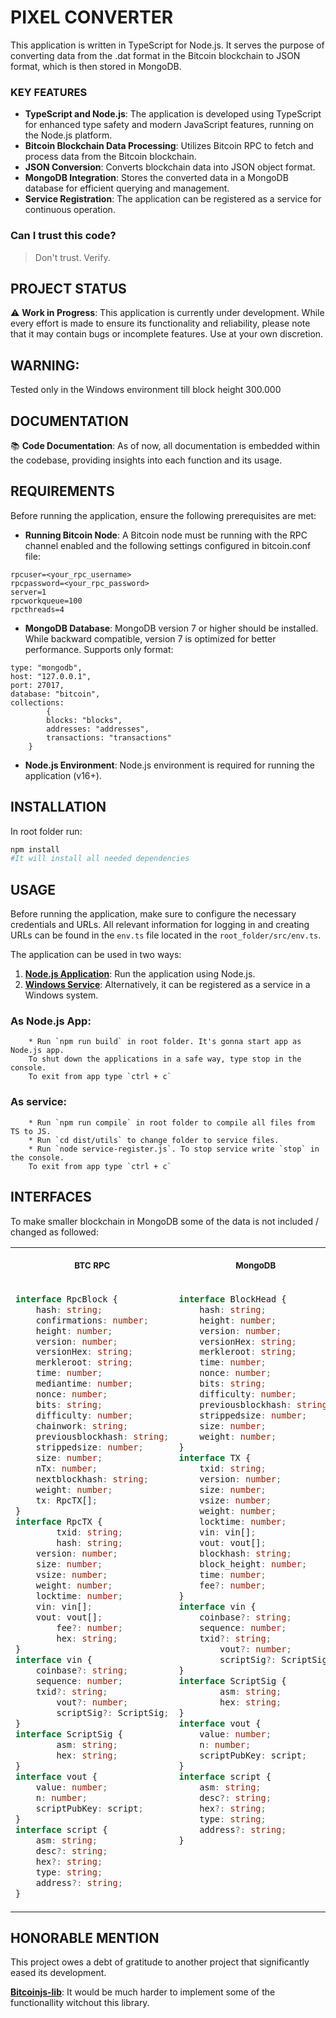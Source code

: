 # PIXEL CONVERTER

This application is written in TypeScript for Node.js. It serves the purpose of converting data from the .dat format in the Bitcoin blockchain to JSON format, which is then stored in MongoDB.

### KEY FEATURES

- **TypeScript and Node.js**: The application is developed using TypeScript for enhanced type safety and modern JavaScript features, running on the Node.js platform.
- **Bitcoin Blockchain Data Processing**: Utilizes Bitcoin RPC to fetch and process data from the Bitcoin blockchain.
- **JSON Conversion**: Converts blockchain data into JSON object format.
- **MongoDB Integration**: Stores the converted data in a MongoDB database for efficient querying and management.
- **Service Registration**: The application can be registered as a service for continuous operation.

### Can I trust this code?

> Don't trust. Verify.

## PROJECT STATUS

⚠️ **Work in Progress**: This application is currently under development. While every effort is made to ensure its functionality and reliability, please note that it may contain bugs or incomplete features. Use at your own discretion.

## WARNING: 

Tested only in the Windows environment till block height 300.000

## DOCUMENTATION

📚 **Code Documentation**: As of now, all documentation is embedded within the codebase, providing insights into each function and its usage.

## REQUIREMENTS

Before running the application, ensure the following prerequisites are met:

- **Running Bitcoin Node**: A Bitcoin node must be running with the RPC channel enabled and the following settings configured in bitcoin.conf file:

```
rpcuser=<your_rpc_username>
rpcpassword=<your_rpc_password>
server=1
rpcworkqueue=100
rpcthreads=4
```

- **MongoDB Database**: MongoDB version 7 or higher should be installed. While backward compatible, version 7 is optimized for better performance.
  Supports only format:

```
type: "mongodb",
host: "127.0.0.1",
port: 27017,
database: "bitcoin",
collections:
        {
		blocks: "blocks",
		addresses: "addresses",
		transactions: "transactions"
	}
```

- **Node.js Environment**: Node.js environment is required for running the application (v16+).

## INSTALLATION

In root folder run:

```bash
npm install
#It will install all needed dependencies
```

## USAGE
Before running the application, make sure to configure the necessary credentials and URLs. All relevant information for logging in and creating URLs can be found in the `env.ts` file located in the `root_folder/src/env.ts`.

The application can be used in two ways:

1. [**Node.js Application**](#as-nodejs-app): Run the application using Node.js.
2. [**Windows Service**](#as-service): Alternatively, it can be registered as a service in a Windows system.

### As Node.js App:

        * Run `npm run build` in root folder. It's gonna start app as Node.js app. 
        To shut down the applications in a safe way, type stop in the console. 
        To exit from app type `ctrl + c`

### As service:

        * Run `npm run compile` in root folder to compile all files from TS to JS.
        * Run `cd dist/utils` to change folder to service files.
        * Run `node service-register.js`. To stop service write `stop` in the console. 
        To exit from app type `ctrl + c`

## INTERFACES
To make smaller blockchain in MongoDB some of the data is not included / changed as followed:

<table align="center">
<tbody>
<tr>
<th align="center">
<p>
<small>
BTC RPC
</small>
</p>
</th>
<th align="center">
<p>
<small>
MongoDB
</small>
</p>
</th>
</tr>
<tr>
<td valign="top">

```ts
interface RpcBlock {
	hash: string;
	confirmations: number;
	height: number;
	version: number;
	versionHex: string;
	merkleroot: string;
	time: number;
	mediantime: number;
	nonce: number;
	bits: string;
	difficulty: number;
	chainwork: string;
	previousblockhash: string;
	strippedsize: number;
	size: number;
	nTx: number;
	nextblockhash: string;
	weight: number;
	tx: RpcTX[];
}
interface RpcTX {
        txid: string;
        hash: string;
	version: number;
	size: number;
	vsize: number;
	weight: number;
	locktime: number;
	vin: vin[];
	vout: vout[];
        fee?: number;
        hex: string;
}
interface vin {
	coinbase?: string;
	sequence: number;
	txid?: string;
        vout?: number;
        scriptSig?: ScriptSig;
}
interface ScriptSig {
        asm: string;
        hex: string;
}
interface vout {
	value: number;
	n: number;
	scriptPubKey: script;
}
interface script {
	asm: string;
	desc?: string;
	hex?: string;
	type: string;
	address?: string;
}
```
</td>
<td valign="top">

```ts
interface BlockHead {
	hash: string;
	height: number;
	version: number;
	versionHex: string;
	merkleroot: string;
	time: number;
	nonce: number;
	bits: string;
	difficulty: number;
	previousblockhash: string;
	strippedsize: number;
	size: number;
	weight: number;
}
interface TX {
	txid: string;
	version: number;
	size: number;
	vsize: number;
	weight: number;
	locktime: number;
	vin: vin[];
	vout: vout[];
	blockhash: string;
	block_height: number;
	time: number;
	fee?: number;
}
interface vin {
	coinbase?: string;
	sequence: number;
	txid?: string;
        vout?: number;
        scriptSig?: ScriptSig;
}
interface ScriptSig {
        asm: string;
        hex: string;
}
interface vout {
	value: number;
	n: number;
	scriptPubKey: script;
}
interface script {
	asm: string;
	desc?: string;
	hex?: string;
	type: string;
	address?: string;
}
```
</td>
</tr>
</tbody>
</table>

## HONORABLE MENTION

This project owes a debt of gratitude to another project that significantly eased its development.

**[Bitcoinjs-lib](https://github.com/bitcoinjs/bitcoinjs-lib)**: It would be much harder to implement some of the functionallity witchout this library.